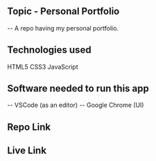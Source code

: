 ## Topic - Personal Portfolio
 -- A repo having my personal portfolio.​
 
## Technologies used
HTML5
CSS3
JavaScript

## Software needed to run this app
-- VSCode (as an editor)
-- Google Chrome (UI)
 
## Repo Link


## Live Link




